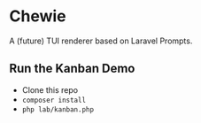 # Chewie

A (future) TUI renderer based on Laravel Prompts.

## Run the Kanban Demo

-   Clone this repo
-   `composer install`
-   `php lab/kanban.php`
